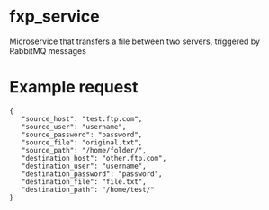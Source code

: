 # fxp_service
Microservice that transfers a file between two servers, triggered by RabbitMQ messages


# Example request

```
{
   "source_host": "test.ftp.com",
   "source_user": "username",
   "source_password": "password",
   "source_file": "original.txt",
   "source_path": "/home/folder/",
   "destination_host": "other.ftp.com",
   "destination_user": "username",
   "destination_password": "password",
   "destination_file": "file.txt",
   "destination_path": "/home/test/"
}
```